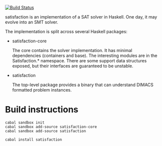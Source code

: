 [![Build Status](https://travis-ci.org/travitch/satisfaction.svg?branch=master)](https://travis-ci.org/travitch/satisfaction)

satisfaction is an implementation of a SAT solver in Haskell.  One day, it may evolve into an SMT solver.

The implementation is split across several Haskell packages:

* satisfaction-core

    The core contains the solver implementation.  It has minimal
    dependencies (containers and base).  The interesting modules are
    in the Satisfaction.* namespace.  There are some support data
    structures exposed, but their interfaces are guaranteed to be
    unstable.

* satisfaction

    The top-level package provides a binary that can understand DIMACS
    formatted problem instances.

# Build instructions

```{.bash}
cabal sandbox init
cabal sandbox add-source satisfaction-core
cabal sandbox add-source satisfaction

cabal install satisfaction
```
